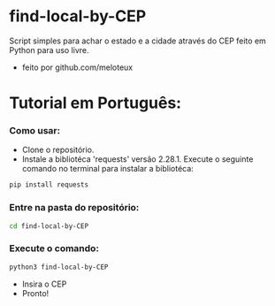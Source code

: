 # find-local-by-CEP 
Script simples para achar o estado e a cidade através do CEP feito em Python para uso livre. <br>
- feito por github.com/meloteux
# Tutorial em Português:

### Como usar:
- Clone o repositório.
- Instale a bibliotéca 'requests' versão 2.28.1.
Execute o seguinte comando no terminal para instalar a bibliotéca:
```bash
pip install requests
```

### Entre na pasta do repositório:
```bash
cd find-local-by-CEP
```
### Execute o comando:
```bash
python3 find-local-by-CEP
```
- Insira o CEP
- Pronto!
